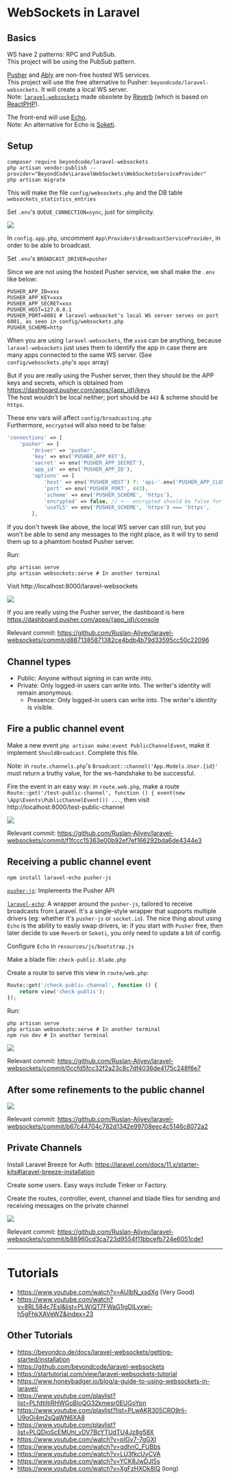 # WebSockets in Laravel

## Basics

WS have 2 patterns: RPC and PubSub.  
This project will be using the PubSub pattern.  

[Pusher](https://pusher.com) and [Ably](https://ably.com) are non-free hosted WS services.  
This project will use the free alternative to Pusher: `beyondcode/laravel-websockets`. It will create a local WS server.   
Note: [`laravel-websockets`](https://github.com/beyondcode/laravel-websockets) made obsolete by [Reverb](https://reverb.laravel.com) (which is based on [ReactPHP](https://reactphp.org)).

The front-end will use [Echo](https://www.npmjs.com/package/laravel-echo).  
Note: An alternative for Echo is [Soketi](https://www.npmjs.com/package/@soketi/soketi).  

## Setup

```
composer require beyondcode/laravel-websockets
php artisan vendor:publish --provider="BeyondCode\LaravelWebSockets\WebSocketsServiceProvider"
php artisan migrate
```

This will make the file `config/websockets.php` and the DB table `websockets_statistics_entries`

Set `.env`'s `QUEUE_CONNECTION=sync`, just for simplicity.

![](/Illustrations/queue.png)

In `config.app.php`, uncomment `App\Providers\BroadcastServiceProvider`, in order to be able to broadcast.

Set `.env`'s `BROADCAST_DRIVER=pusher`

Since we are not using the hosted Pusher service, we shall make the `.env` like below:

```
PUSHER_APP_ID=xxx
PUSHER_APP_KEY=xxx
PUSHER_APP_SECRET=xxx
PUSHER_HOST=127.0.0.1
PUSHER_PORT=6001 # laravel-websocket's local WS server serves on port 6001, as seen in config/websockets.php
PUSHER_SCHEME=http
```

When you are using `laravel-websockets`, the `xxx`s can be anything, because `laravel-websockets` just uses them to identify the app in case there are many apps connected to the same WS server. (See `config/websockets.php`'s `apps` array)

But if you are really using the Pusher server, then they should be the APP keys and secrets, which is obtained from https://dashboard.pusher.com/apps/{app_id}/keys    
The host wouldn't be local neither; port should be `443` & scheme should be `https`.   

These env vars will affect  `config/broadcasting.php`    
Furthermore, `encrypted` will also need to be false:
```php
'connections' => [
    'pusher' => [
        'driver' => 'pusher',
        'key' => env('PUSHER_APP_KEY'),
        'secret' => env('PUSHER_APP_SECRET'),
        'app_id' => env('PUSHER_APP_ID'),
        'options' => [
            'host' => env('PUSHER_HOST') ?: 'api-'.env('PUSHER_APP_CLUSTER', 'mt1').'.pusher.com',
            'port' => env('PUSHER_PORT', 443),
            'scheme' => env('PUSHER_SCHEME', 'https'),
            'encrypted' => false, // <-- encrypted should be false for local WS server
            'useTLS' => env('PUSHER_SCHEME', 'https') === 'https',
        ],
```

If you don't tweek like above, the local WS server can still run, but you won't be able to send any messages to the right place, as it will try to send them up to a phamtom hosted Pusher server.

Run:
```
php artisan serve
php artisan websockets:serve # In another terminal
```

Visit http://localhost:8000/laravel-websockets

![](/Illustrations/local_ws_server.png)

If you are really using the Pusher server, the dashboard is here https://dashboard.pusher.com/apps/{app_id}/console

Relevant commit: https://github.com/Ruslan-Aliyev/laravel-websockets/commit/d8871385871382ce4bdb4b79d33595cc50c22096

## Channel types

- Public: Anyone without signing in can write into.
- Private: Only logged-in users can write into. The writer's identity will remain anonymous.
	- Presence: Only logged-in users can write into. The writer's identity is visible.

## Fire a public channel event

Make a new event `php artisan make:event PublicChannelEvent`, make it implement `ShouldBroadcast`. Complete this file.

Note: in `route.channels.php`'s `Broadcast::channel('App.Models.User.{id}'` must return a truthy value, for the ws-handshake to be successful.

Fire the event in an easy way: in `route.web.php`, make a route `Route::get('/test-public-channel', function () { event(new \App\Events\PublicChannelEvent()) ...`, then visit http://localhost:8000/test-public-channel

![](/Illustrations/public_event_shown_on_dashboard.png)

Relevant commit: https://github.com/Ruslan-Aliyev/laravel-websockets/commit/f1fccc15363e00b92ef7ef166292bda6de4344e3

## Receiving a public channel event

`npm install laravel-echo pusher-js`

[`pusher-js`](https://www.npmjs.com/package/pusher-js): Implements the Pusher API

[`laravel-echo`](https://www.npmjs.com/package/laravel-echo): A wrapper around the `pusher-js`, tailored to receive broadcasts from Laravel. It's a single-style wrapper that supports multiple drivers (eg: whether it's `pusher-js` or `socket.io`). The nice thing about using `Echo` is the ability to easily swap drivers, ie: if you start with `Pusher` free, then later decide to use `Reverb` or `Soketi`, you only need to update a bit of config.

Configure `Echo` in `resources/js/bootstrap.js`

Make a blade file: `check-public.blade.php`

Create a route to serve this view in `route/web.php`: 
```php
Route::get('/check-public-channel', function () {
    return view('check-public');
});
```

Run:
```
php artisan serve
php artisan websockets:serve # In another terminal
npm run dev # In another terminal
```

![](/Illustrations/public_event_received_on_frontend.png)

Relevant commit: https://github.com/Ruslan-Aliyev/laravel-websockets/commit/0ccfd5fcc32f2a23c8c7df4036de4175c248f6e7

## After some refinements to the public channel

![](/Illustrations/public_channel_refined.png)

Relevant commit: https://github.com/Ruslan-Aliyev/laravel-websockets/commit/b67c44704c782d1342e99708eec4c5146c8072a2

## Private Channels

Install Laravel Breeze for Auth: https://laravel.com/docs/11.x/starter-kits#laravel-breeze-installation

Create some users. Easy ways include Tinker or Factory.

Create the routes, controller, event, channel and blade files for sending and receiving messages on the private channel

![](/Illustrations/private_channel_in_action.png)

Relevant commit: https://github.com/Ruslan-Aliyev/laravel-websockets/commit/b88960cd3ca723d9554f11bbcefb724e6051cde1

---

# Tutorials

- https://www.youtube.com/watch?v=AUlbN_xsdXg (Very Good)
- https://www.youtube.com/watch?v=8RL584c7EsI&list=PLWiQT7FWaG1igDILyxwi-h5gFhkXAVeWZ&index=23

## Other Tutorials

- https://beyondco.de/docs/laravel-websockets/getting-started/installation
- https://github.com/beyondcode/laravel-websockets
- https://startutorial.com/view/laravel-websockets-tutorial
- https://www.honeybadger.io/blog/a-guide-to-using-websockets-in-laravel/
- https://www.youtube.com/playlist?list=PLfdtiltiRHWGoBloQG32kmesr0EUGoYpn
- https://www.youtube.com/playlist?list=PLwAKR305CRO9rlj-U9oOi4m2sQaWN6XA8
- https://www.youtube.com/playlist?list=PLQDioScEMUhl_vDV7BcYTUdTU4Jz8g58X
- https://www.youtube.com/watch?v=pIGy7-7gGXI
- https://www.youtube.com/watch?v=qdhnC_FUBbs
- https://www.youtube.com/watch?v=LU3fkcUyCVA
- https://www.youtube.com/watch?v=YCK8JwDJI5s
- https://www.youtube.com/watch?v=XgFzHXOk8IQ (long)
